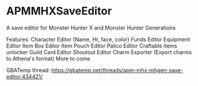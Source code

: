 # APMMHXSaveEditor
A save editor for Monster Hunter X and Monster Hunter Generations

Features:
Character Editor (Name, Hr, face, color)
Funds Editor
Equipment Editor
Item Box Editor
Item Pouch Editor
Palico Editor
Craftable items unlocker
Guild Card Editor
Shoutout Editor
Charm Exporter (Export charms to Athena's format)
More to come 

GBATemp thread: https://gbatemp.net/threads/apm-mhx-mhgen-save-editor.434421/
